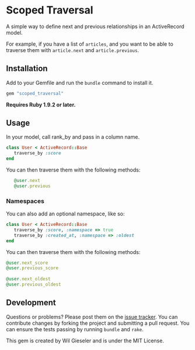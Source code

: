 # Scoped Traversal

A simple way to define next and previous relationships in an ActiveRecord model.

For example, if you have a list of `articles`, and you want to be able to traverse them with `article.next` and `article.previous`.

## Installation

Add to your Gemfile and run the `bundle` command to install it.

 ```ruby
 gem "scoped_traversal"
 ```

**Requires Ruby 1.9.2 or later.**

## Usage

In your model, call rank_by and pass in a column name.

 ```ruby
 class User < ActiveRecord::Base
 	traverse_by :score
 end
 ```

You can then traverse them with the following methods:

 ```ruby
 	@user.next
 	@user.previous
 ```
 
### Namespaces

You can also add an optional namespace, like so:

 ```ruby
class User < ActiveRecord::Base
	traverse_by :score, :namespace => true
	traverse_by :created_at, :namespace => :oldest
end
 ```

You can then traverse them with the following methods:

 ```ruby
 @user.next_score
 @user.previous_score
    
 @user.next_oldest
 @user.previous_oldest
 ```
 
## Development

Questions or problems? Please post them on the [issue tracker](https://github.com/supapuerco/scoped_traversal/issues). You can contribute changes by forking the project and submitting a pull request. You can ensure the tests passing by running `bundle` and `rake`.

This gem is created by Wil Gieseler and is under the MIT License.